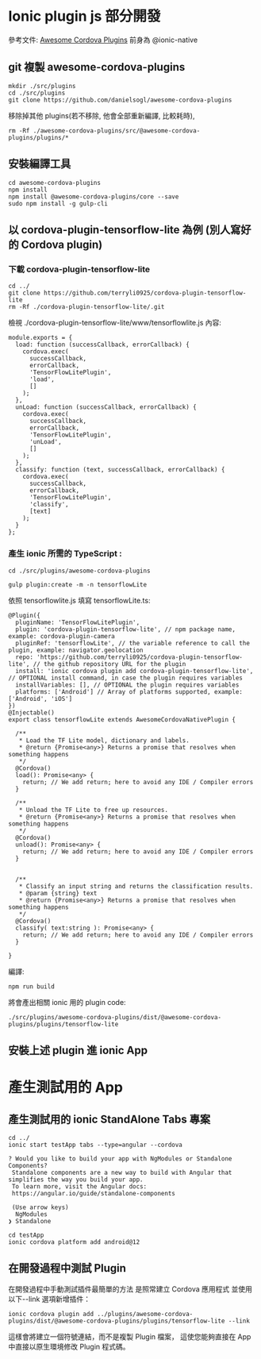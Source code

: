 # Ionic plugin js 部分開發

參考文件: [Awesome Cordova Plugins](https://github.com/danielsogl/awesome-cordova-plugins/blob/master/README.md)
前身為 @ionic-native

## git 複製 awesome-cordova-plugins

```
mkdir ./src/plugins
cd ./src/plugins
git clone https://github.com/danielsogl/awesome-cordova-plugins
```

移除掉其他 plugins(若不移除, 他會全部重新編譯, 比較耗時),

```
rm -Rf ./awesome-cordova-plugins/src/@awesome-cordova-plugins/plugins/*
```

## 安裝編譯工具

```
cd awesome-cordova-plugins
npm install
npm install @awesome-cordova-plugins/core --save
sudo npm install -g gulp-cli
```

## 以 cordova-plugin-tensorflow-lite 為例 (別人寫好的 Cordova plugin)

### 下載 cordova-plugin-tensorflow-lite

```
cd ../
git clone https://github.com/terryli0925/cordova-plugin-tensorflow-lite
rm -Rf ./cordova-plugin-tensorflow-lite/.git
```

檢視 ./cordova-plugin-tensorflow-lite/www/tensorflowlite.js 內容:

```
module.exports = {
  load: function (successCallback, errorCallback) {
    cordova.exec(
      successCallback,
      errorCallback,
      'TensorFlowLitePlugin',
      'load',
      []
    );
  },
  unLoad: function (successCallback, errorCallback) {
    cordova.exec(
      successCallback,
      errorCallback,
      'TensorFlowLitePlugin',
      'unLoad',
      []
    );
  },
  classify: function (text, successCallback, errorCallback) {
    cordova.exec(
      successCallback,
      errorCallback,
      'TensorFlowLitePlugin',
      'classify',
      [text]
    );
  }
};

```

### 產生 ionic 所需的 TypeScript :

```
cd ./src/plugins/awesome-cordova-plugins

gulp plugin:create -m -n tensorflowLite
```

依照 tensorflowlite.js
填寫 tensorflowLite.ts:

```
@Plugin({
  pluginName: 'TensorFlowLitePlugin',
  plugin: 'cordova-plugin-tensorflow-lite', // npm package name, example: cordova-plugin-camera
  pluginRef: 'tensorflowLite', // the variable reference to call the plugin, example: navigator.geolocation
  repo: 'https://github.com/terryli0925/cordova-plugin-tensorflow-lite', // the github repository URL for the plugin
  install: 'ionic cordova plugin add cordova-plugin-tensorflow-lite', // OPTIONAL install command, in case the plugin requires variables
  installVariables: [], // OPTIONAL the plugin requires variables
  platforms: ['Android'] // Array of platforms supported, example: ['Android', 'iOS']
})
@Injectable()
export class tensorflowLite extends AwesomeCordovaNativePlugin {

  /**
   * Load the TF Lite model, dictionary and labels.
   * @return {Promise<any>} Returns a promise that resolves when something happens
   */
  @Cordova()
  load(): Promise<any> {
    return; // We add return; here to avoid any IDE / Compiler errors
  }

  /**
   * Unload the TF Lite to free up resources.
   * @return {Promise<any>} Returns a promise that resolves when something happens
   */
  @Cordova()
  unload(): Promise<any> {
    return; // We add return; here to avoid any IDE / Compiler errors
  }


  /**
   * Classify an input string and returns the classification results.
   * @param {string} text
   * @return {Promise<any>} Returns a promise that resolves when something happens
   */
  @Cordova()
  classify( text:string ): Promise<any> {
    return; // We add return; here to avoid any IDE / Compiler errors
  }

}
```

編譯:

```
npm run build
```

將會產出相關 ionic 用的 plugin code:

```
./src/plugins/awesome-cordova-plugins/dist/@awesome-cordova-plugins/plugins/tensorflow-lite
```

## 安裝上述 plugin 進 ionic App

# 產生測試用的 App

## 產生測試用的 ionic StandAlone Tabs 專案

```
cd ../
ionic start testApp tabs --type=angular --cordova
```

```
? Would you like to build your app with NgModules or Standalone Components?
 Standalone components are a new way to build with Angular that simplifies the way you build your app.
 To learn more, visit the Angular docs:
 https://angular.io/guide/standalone-components

 (Use arrow keys)
  NgModules
❯ Standalone
```

```
cd testApp
ionic cordova platform add android@12
```

## 在開發過程中測試 Plugin

在開發過程中手動測試插件最簡單的方法
是照常建立 Cordova 應用程式
並使用以下--link 選項新增插件：

```
ionic cordova plugin add ../plugins/awesome-cordova-plugins/dist/@awesome-cordova-plugins/plugins/tensorflow-lite --link
```

這樣會將建立一個符號連結，而不是複製 Plugin 檔案，
這使您能夠直接在 App 中直接以原生環境修改 Plugin 程式碼。
